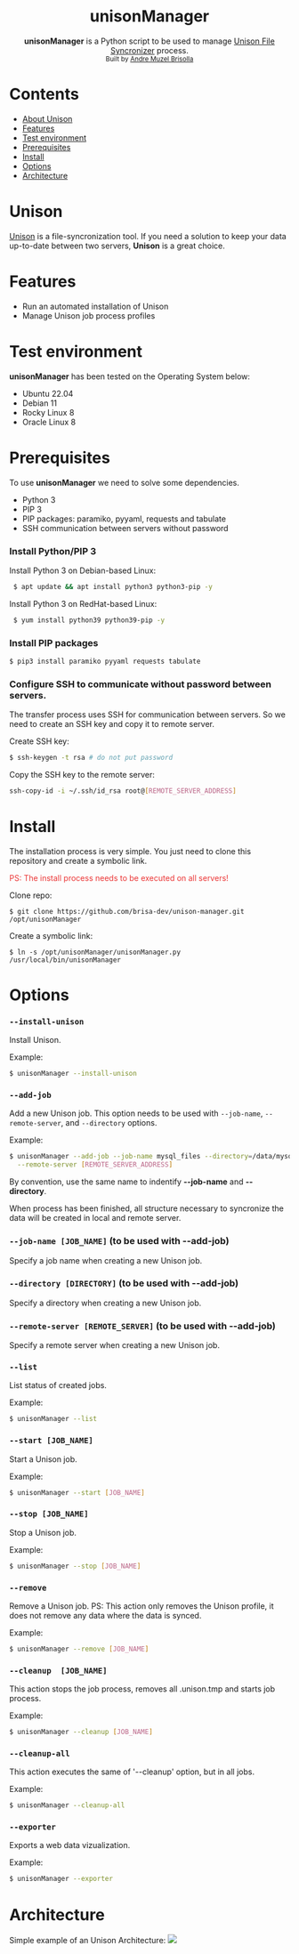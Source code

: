 <h1 align="center">unisonManager</h1>
<div align="center">
  <b>unisonManager</b> is a Python script to be used to manage <a href='https://github.com/bcpierce00/unison' target='_blank'>Unison File Syncronizer</a> process.
</div>
<div align="center">
  <sub>Built by <a href="https://www.linkedin.com/in/brisolla/">Andre Muzel Brisolla</a>
</div>

# Contents
- [About Unison](#Unison)
- [Features](#Features)
- [Test environment](#Test-environment)
- [Prerequisites](#Prerequisites)
- [Install](#Install)
- [Options](#Options)
- [Architecture](#Architecture)

# Unison
<a href='https://github.com/bcpierce00/unison' target='_blank'>Unison</a> is a file-syncronization tool. If you need a solution to keep your data up-to-date between two servers, <b>Unison</b> is a great choice.

# Features
- Run an automated installation of Unison
- Manage Unison job process profiles

# Test environment
<b>unisonManager</b> has been tested on the Operating System below:
  - Ubuntu 22.04
  - Debian 11
  - Rocky Linux 8
  - Oracle Linux 8

# Prerequisites
To use <b>unisonManager</b> we need to solve some dependencies.
 - Python 3
 - PIP 3
 - PIP packages: paramiko, pyyaml, requests and tabulate
 - SSH communication between servers without password

### Install Python/PIP 3
 Install Python 3 on Debian-based Linux:
 ```bash
  $ apt update && apt install python3 python3-pip -y
 ```
 Install Python 3 on RedHat-based Linux:
 ```bash
  $ yum install python39 python39-pip -y
 ```

### Install PIP packages

```bash
$ pip3 install paramiko pyyaml requests tabulate
```

### Configure SSH to communicate without password between servers.
The transfer process uses SSH for communication between servers. So we need to create an SSH key and copy it to remote server.<p>
Create SSH key:
```bash
$ ssh-keygen -t rsa # do not put password
```
Copy the SSH key to the remote server:
```bash
ssh-copy-id -i ~/.ssh/id_rsa root@[REMOTE_SERVER_ADDRESS]
```

# Install
The installation process is very simple. You just need to clone this repository and create a symbolic link.

<p style='color:#eb3636'>PS: The install process needs to be executed on all servers!</p>

Clone repo:
```shell
$ git clone https://github.com/brisa-dev/unison-manager.git /opt/unisonManager
```

Create a symbolic link:
```shell
$ ln -s /opt/unisonManager/unisonManager.py /usr/local/bin/unisonManager
```

# Options
### `--install-unison`
Install Unison.<p>
Example:
```bash
$ unisonManager --install-unison
```

### `--add-job`
Add a new Unison job. This option needs to be used with `--job-name`, `--remote-server`, and `--directory` options.<p>
Example:
```bash
$ unisonManager --add-job --job-name mysql_files --directory=/data/mysql_files \
  --remote-server [REMOTE_SERVER_ADDRESS]
```
By convention, use the same name to indentify <b>--job-name</b> and <b>--directory</b>.

When process has been finished, all structure necessary to syncronize the data will be created in local and remote server.

### `--job-name [JOB_NAME]` (to be used with --add-job)
Specify a job name when creating a new Unison job.

### `--directory [DIRECTORY]` (to be used with --add-job)
Specify a directory when creating a new Unison job.

### `--remote-server [REMOTE_SERVER]` (to be used with --add-job)
Specify a remote server when creating a new Unison job.

### `--list`
List status of created jobs.<p>
Example:
```bash
$ unisonManager --list
```

### `--start [JOB_NAME]`
Start a Unison job.<p>
Example:
```bash
$ unisonManager --start [JOB_NAME]
```

### `--stop [JOB_NAME]`
Stop a Unison job.<p>
Example:
```bash
$ unisonManager --stop [JOB_NAME]
```

### `--remove`
Remove a Unison job. PS: This action only removes the Unison profile, it does not remove any data where the data is synced.<p>
Example:
```bash
$ unisonManager --remove [JOB_NAME]
```

### `--cleanup  [JOB_NAME]`
This action stops the job process, removes all .unison.tmp and starts job process.<p>
Example:
```bash
$ unisonManager --cleanup [JOB_NAME]
```

### `--cleanup-all`
This action executes the same of '--cleanup' option, but in all jobs.<p>
Example:
```bash
$ unisonManager --cleanup-all
```

### `--exporter`
Exports a web data vizualization.<p>
Example:
```bash
$ unisonManager --exporter
```

# Architecture
Simple example of an Unison Architecture:
<img src="conf/unisonManager.png">
